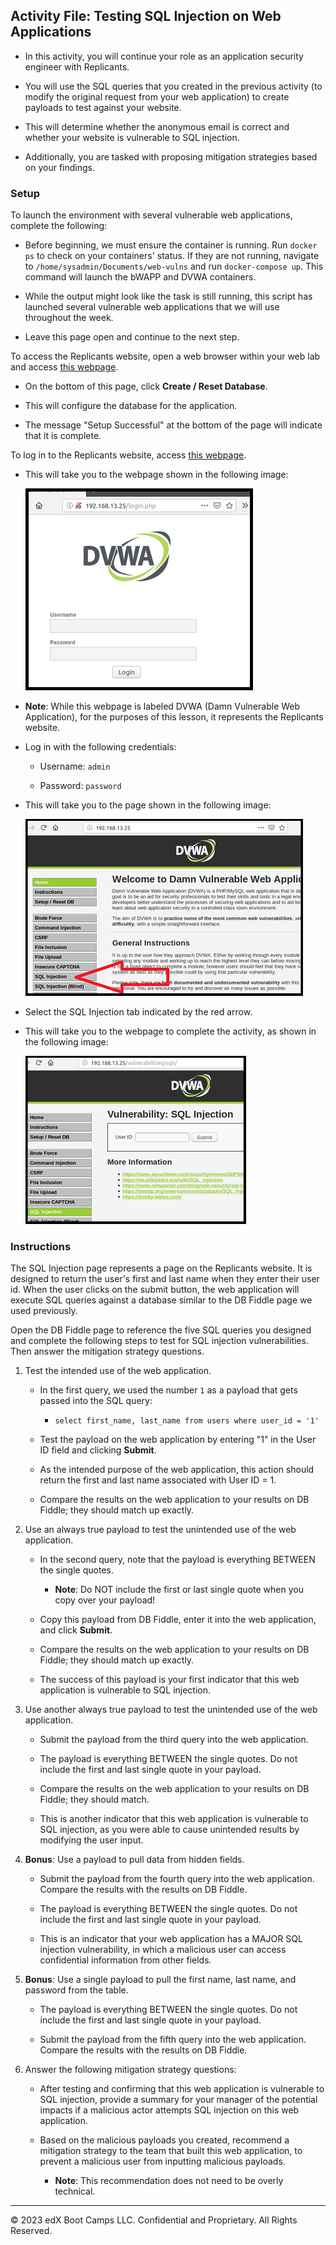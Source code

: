 ## Activity File: Testing SQL Injection on Web Applications

- In this activity, you will continue your role as an application security engineer with Replicants.

- You will use the SQL queries that you created in the previous activity (to modify the original request from your web application) to create payloads to test against your website.

- This will determine whether the anonymous email is correct and whether your website is vulnerable to SQL injection.

- Additionally, you are tasked with proposing mitigation strategies based on your findings.

### Setup

To launch the environment with several vulnerable web applications, complete the following:

   - Before beginning, we must ensure the container is running. Run `docker ps` to check on your containers' status. If they are not running, navigate to `/home/sysadmin/Documents/web-vulns` and run `docker-compose up`. This command will launch the bWAPP and DVWA containers.

   - While the output might look like the task is still running, this script has launched several vulnerable web applications that we will use throughout the week.

   - Leave this page open and continue to the next step. 

To access the Replicants website, open a web browser within your web lab and access [this webpage](http://192.168.13.25/setup.php).


  - On the bottom of this page, click **Create / Reset Database**.
 
   - This will configure the database for the application.
  
   - The message "Setup Successful" at the bottom of the page will indicate that it is complete. 

To log in to the Replicants website, access [this webpage](http://192.168.13.25/login.php).

  - This will take you to the webpage shown in the following image:

    ![Under the heading DVWA, username and password input fields appear above a Login button.](DVWA.png)

   - **Note**: While this webpage is labeled DVWA (Damn Vulnerable Web Application), for the purposes of this lesson, it represents the Replicants website.

  - Log in with the following credentials:
    
    - Username: `admin`
    
    - Password: `password`

  - This will take you to the page shown in the following image:

    ![On the DVWA dashboard, a red arrow points at the SQL Injection tab on the left side of the page.](DVWA1b.png)

  - Select the SQL Injection tab indicated by the red arrow.

  - This will take you to the webpage to complete the activity, as shown in the following image:

    ![A webpage labeled "Vulnerability: SQL Injection" features a User ID input field.](DVWA2.png)

### Instructions  

The SQL Injection page represents a page on the Replicants website. It is designed to return the user's first and last name when they enter their user id. When the user clicks on the submit button, the web application will execute SQL queries against a database similar to the DB Fiddle page we used previously.

Open the DB Fiddle page to reference the five SQL queries you designed and complete the following steps to test for SQL injection vulnerabilities. Then answer the mitigation strategy questions.


1. Test the intended use of the web application. 

    - In the first query, we used the number `1` as a payload that gets passed into the SQL query: 

      - `select first_name, last_name from users where user_id = '1'`

    - Test the payload on the web application by entering "1" in the User ID field and clicking **Submit**.

    - As the intended purpose of the web application, this action should return the first and last name associated with User ID = 1. 

    - Compare the results on the web application to your results on DB Fiddle; they should match up exactly.

2. Use an always true payload to test the unintended use of the web application. 

   - In the second query, note that the payload is everything BETWEEN the single quotes.

     - **Note**: Do NOT include the first or last single quote when you copy over your payload!

   - Copy this payload from DB Fiddle, enter it into the web application, and click **Submit**.
   
   - Compare the results on the web application to your results on DB Fiddle; they should match up exactly.
 
   - The success of this payload is your first indicator that this web application is vulnerable to SQL injection. 
 
3. Use another always true payload to test the unintended use of the web application.

    - Submit the payload from the third query into the web application. 

    - The payload is everything BETWEEN the single quotes. Do not include the first and last single quote in your payload. 
    
    - Compare the results on the web application to your results on DB Fiddle; they should match.

   - This is another indicator that this web application is vulnerable to SQL injection, as you were able to cause unintended results by modifying the user input.

4. **Bonus**: Use a payload to pull data from hidden fields. 

    - Submit the payload from the fourth query into the web application. Compare the results with the results on DB Fiddle. 

    - The payload is everything BETWEEN the single quotes. Do not include the first and last single quote in your payload. 
    
    - This is an indicator that your web application has a MAJOR SQL injection vulnerability, in which a malicious user can access confidential information from other fields.

5. **Bonus**: Use a single payload to pull the first name, last name, and password from the table.

    - The payload is everything BETWEEN the single quotes. Do not include the first and last single quote in your payload. 
      
    - Submit the payload from the fifth query  into the web application. Compare the results with the results on DB Fiddle. 

6. Answer the following mitigation strategy questions: 

    - After testing and confirming that this web application is vulnerable to SQL injection, provide a summary for your manager of the potential impacts if a malicious actor attempts SQL injection on this web application.

    - Based on the malicious payloads you created, recommend a mitigation strategy to the team that built this web application, to prevent a malicious user from inputting malicious payloads. 

      - **Note**: This recommendation does not need to be overly technical.

---

© 2023 edX Boot Camps LLC. Confidential and Proprietary. All Rights Reserved.
